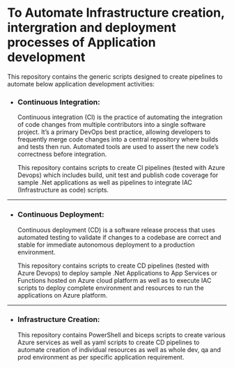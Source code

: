 # To Automate Infrastructure creation, intergration and deployment processes of Application development

This repository contains the generic scripts designed to create pipelines to automate below application development activities:

* ### Continuous Integration: ###

    Continuous integration (CI) is the practice of automating the integration of code changes from multiple contributors into a single software project. It’s a primary DevOps best practice, allowing developers to frequently merge code changes into a central repository where builds and tests then run. Automated tools are used to assert the new code’s correctness before integration.
    
    This repository contains scripts to create CI pipelines (tested with Azure Devops) which includes build, unit test and publish code coverage for sample .Net applications as well as pipelines to integrate IAC (Infrastructure as code) scripts.
----

* ### Continuous Deployment: ###

    Continuous deployment (CD) is a software release process that uses automated testing to validate if changes to a codebase are correct and stable for immediate autonomous deployment to a production environment.

    This repository contains scripts to create CD pipelines (tested with Azure Devops) to deploy sample .Net Applications to App Services or Functions hosted on Azure cloud platform as well as to execute IAC scripts to deploy complete environment and resources to run the applications on Azure platform.

----

* ### Infrastructure Creation: ###

    This repository contains PowerShell and biceps scripts to create various Azure services as well as yaml scripts to create CD pipelines to automate creation of individual resources as well as whole dev, qa and prod environment as per specific application requirement.


